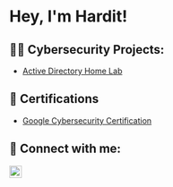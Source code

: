 <h1>Hey, I'm Hardit! </h1>

<h2>👨‍💻 Cybersecurity Projects:</h2>

- [Active Directory Home Lab](https://github.com/JustHardit/ActiveDirectoryLab)


<h2>📄 Certifications</h2>

- [Google Cybersecurity Certification]()
  

<h2> 🤳 Connect with me:</h2>

[<img align="left" alt="JoshMadakor | LinkedIn" width="22px" src="https://cdn.jsdelivr.net/npm/simple-icons@v3/icons/linkedin.svg" />][linkedin]


[linkedin]: https://www.linkedin.com/in/hardit-nirula/

